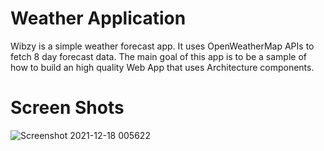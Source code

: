 # Weather Application
Wibzy is a simple weather forecast app. It uses OpenWeatherMap APIs to fetch 8 day forecast data. The main goal of this app is to be a sample of how to build an high quality Web App that uses Architecture components.

# Screen Shots


![Screenshot 2021-12-18 005622](https://user-images.githubusercontent.com/85464248/146631082-3710c8df-e2c0-4006-a913-7ba963847907.png)
